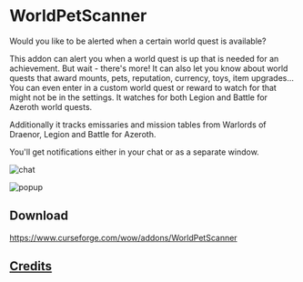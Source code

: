 # WorldPetScanner
Would you like to be alerted when a certain world quest is available?

This addon can alert you when a world quest is up that is needed for an achievement.
But wait - there's more! It can also let you know about world quests that award mounts, pets, reputation, currency, toys, item upgrades... You can even enter in a custom world quest or reward to watch for that might not be in the settings. It watches for both Legion and Battle for Azeroth world quests.

Additionally it tracks emissaries and mission tables from Warlords of Draenor, Legion and Battle for Azeroth.

You'll get notifications either in your chat or as a separate window.

![chat](https://user-images.githubusercontent.com/13890391/54945075-4b7f3680-4f35-11e9-9e5d-b7c73290b0b0.png)

![popup](https://user-images.githubusercontent.com/13890391/54945079-4cb06380-4f35-11e9-8388-11b6ecd3d3bb.png)

## Download
https://www.curseforge.com/wow/addons/WorldPetScanner

## [Credits](/credits.md)
